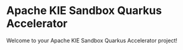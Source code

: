 # Apache KIE Sandbox Quarkus Accelerator

Welcome to your Apache KIE Sandbox Quarkus Accelerator project!
